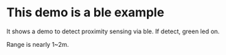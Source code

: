 # This demo is a ble example

 It shows a demo to detect proximity sensing via ble. If detect, green led on.
 
 Range is nearly 1~2m.

